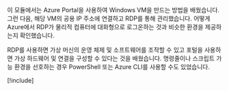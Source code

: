 이 모듈에서는 Azure Portal을 사용하여 Windows VM을 만드는 방법을 배웠습니다. 그런 다음, 해당 VM의 공용 IP 주소에 연결하고 RDP를 통해 관리했습니다. 어떻게 Azure에서 RDP가 물리적 컴퓨터에 대화형으로 로그온하는 것과 비슷한 환경을 제공하는지 확인했습니다.

RDP를 사용하면 가상 머신의 운영 체제 및 소프트웨어를 조작할 수 있고 포털을 사용하면 가상 하드웨어 및 연결을 구성할 수 있다는 것을 배웠습니다. 명령줄이나 스크립트 가능 환경을 선호하는 경우 PowerShell 또는 Azure CLI를 사용할 수도 있었습니다.

<!-- Cleanup sandbox -->
[!include[](../../../includes/azure-sandbox-cleanup.md)]

